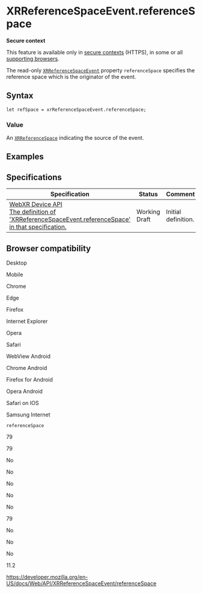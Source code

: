 XRReferenceSpaceEvent.referenceSpace
====================================

**Secure context**

This feature is available only in [secure contexts](https://developer.mozilla.org/en-US/docs/Web/Security/Secure_Contexts) (HTTPS), in some or all [supporting browsers](#browser_compatibility).

The read-only [`XRReferenceSpaceEvent`](../xrreferencespaceevent) property `referenceSpace` specifies the reference space which is the originator of the event.

Syntax
------

    let refSpace = xrReferenceSpaceEvent.referenceSpace;

### Value

An [`XRReferenceSpace`](../xrreferencespace) indicating the source of the event.

Examples
--------

Specifications
--------------

<table><thead><tr class="header"><th>Specification</th><th>Status</th><th>Comment</th></tr></thead><tbody><tr class="odd"><td><a href="https://immersive-web.github.io/webxr/#dom-xrreferencespaceevent-referencespace">WebXR Device API<br />
<span class="small">The definition of 'XRReferenceSpaceEvent.referenceSpace' in that specification.</span></a></td><td><span class="spec-wd">Working Draft</span></td><td>Initial definition.</td></tr></tbody></table>

Browser compatibility
---------------------

Desktop

Mobile

Chrome

Edge

Firefox

Internet Explorer

Opera

Safari

WebView Android

Chrome Android

Firefox for Android

Opera Android

Safari on IOS

Samsung Internet

`referenceSpace`

79

79

No

No

No

No

No

79

No

No

No

11.2

<a href="https://developer.mozilla.org/en-US/docs/Web/API/XRReferenceSpaceEvent/referenceSpace" class="_attribution-link">https://developer.mozilla.org/en-US/docs/Web/API/XRReferenceSpaceEvent/referenceSpace</a>
